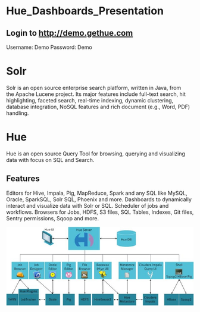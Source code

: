 # Hue_Dashboards_Presentation
## Login to http://demo.gethue.com
Username: Demo 
Password: Demo

# Solr
Solr is an open source enterprise search platform, written in Java, from the Apache Lucene project.
Its major features include full-text search, hit highlighting, faceted search, real-time indexing, dynamic clustering, database integration, NoSQL features  and rich document (e.g., Word, PDF) handling.

# Hue
Hue is an open source Query Tool for browsing, querying and visualizing data with focus on SQL and Search.

## Features
Editors for Hive, Impala, Pig, MapReduce, Spark and any SQL like MySQL, Oracle, SparkSQL, Solr SQL, Phoenix and more.
Dashboards to dynamically interact and visualize data with Solr or SQL.
Scheduler of jobs and workflows.
Browsers for Jobs, HDFS, S3 files, SQL Tables, Indexes, Git files, Sentry permissions, Sqoop and more.


![alt text](https://raw.githubusercontent.com/crskarthik/Hue_Dashboards_Presentation/master/Hue.jpg)
